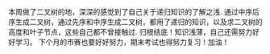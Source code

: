 本周做了二叉树的地，深深的感觉到了自己关于递归知识的了解之浅.
通过中序后序生成二叉树，通过先序和中序生成二叉树，都用了递归的知识，以及求二叉树的高度和叶子节点，这些自己都不曾接触过.
归根结底！知识浅薄，自己还需努力好好学习。
下个月的市赛也要好好努力，期末考试也得努力复习！加油！
